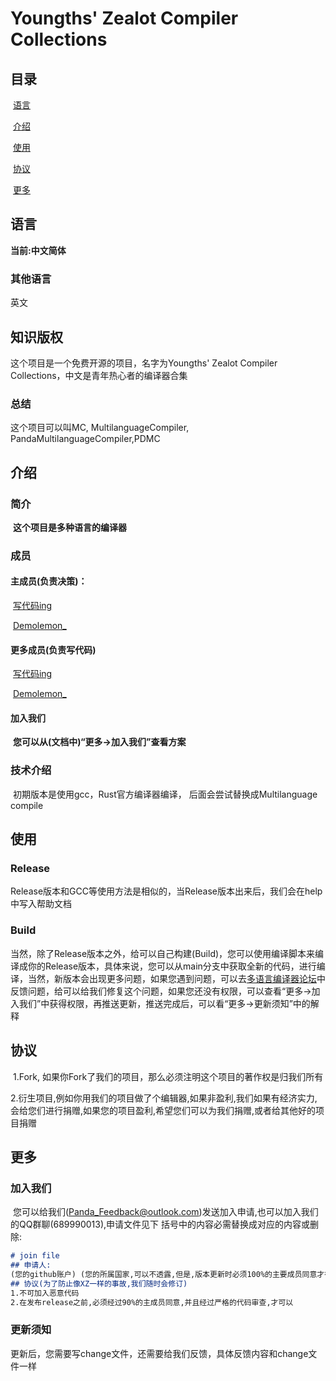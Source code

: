 # Youngths' Zealot Compiler Collections
## 目录

​	[语言](#语言)

​	[介绍](#介绍)

​	[使用](#使用)

​	[协议](#协议)

​	[更多](#更多)

## 语言

**当前:中文简体**

### 其他语言

英文

## 知识版权

这个项目是一个免费开源的项目，名字为Youngths' Zealot Compiler Collections，中文是青年热心者的编译器合集

### 总结

这个项目可以叫MC, MultilanguageCompiler, PandaMultilanguageCompiler,PDMC

## 介绍

### 			简介

​		**这个项目是多种语言的编译器**

### 	成员

#### 		主成员(负责决策)：

​			[写代码ing](https://github.com/21dyz21)

​			[Demolemon_](https://github.com/Demolemon11/)

#### 			更多成员(负责写代码)

​			[写代码ing](https://github.com/21dyz21)

​			[Demolemon_](https://github.com/Demolemon11/)

#### 		加入我们

​			**您可以从(文档中)“更多->加入我们”查看方案**

### 技术介绍

​	初期版本是使用gcc，Rust官方编译器编译， 后面会尝试替换成Multilanguage compile

## 使用

###			Release

​		Release版本和GCC等使用方法是相似的，当Release版本出来后，我们会在help中写入帮助文档

### 	Build

​		当然，除了Release版本之外，给可以自己构建(Build)，您可以使用编译脚本来编译成你的Release版本，具体来说，您可以从main分支中获取全新的代码，进行编译，当然，新版本会出现更多问题，如果您遇到问题，可以去[多语言编译器论坛](https://多语言编译器.nndx.eu.org)中反馈问题，给可以给我们修复这个问题，如果您还没有权限，可以查看“更多->加入我们”中获得权限，再推送更新，推送完成后，可以看“更多->更新须知”中的解释 

## 协议

​	1.Fork, 如果你Fork了我们的项目，那么必须注明这个项目的著作权是归我们所有

​	2.衍生项目,例如你用我们的项目做了个编辑器,如果非盈利,我们如果有经济实力,会给您们进行捐赠,如果您的项目盈利,希望您们可以为我们捐赠,或者给其他好的项目捐赠

## 更多

### 加入我们

​	您可以给我们(Panda_Feedback@outlook.com)发送加入申请,也可以加入我们的QQ群聊(689990013),申请文件见下 括号中的内容必需替换成对应的内容或删除: 

```markdown
# join file
## 申请人:
(您的github账户) (您的所属国家,可以不透露,但是,版本更新时必须100%的主要成员同意才行) (邮箱) 
## 协议(为了防止像XZ一样的事故,我们随时会修订)
1.不可加入恶意代码
2.在发布release之前,必须经过90%的主成员同意,并且经过严格的代码审查,才可以
```

### 更新须知

​	更新后，您需要写change文件，还需要给我们反馈，具体反馈内容和change文件一样

​	



​	

